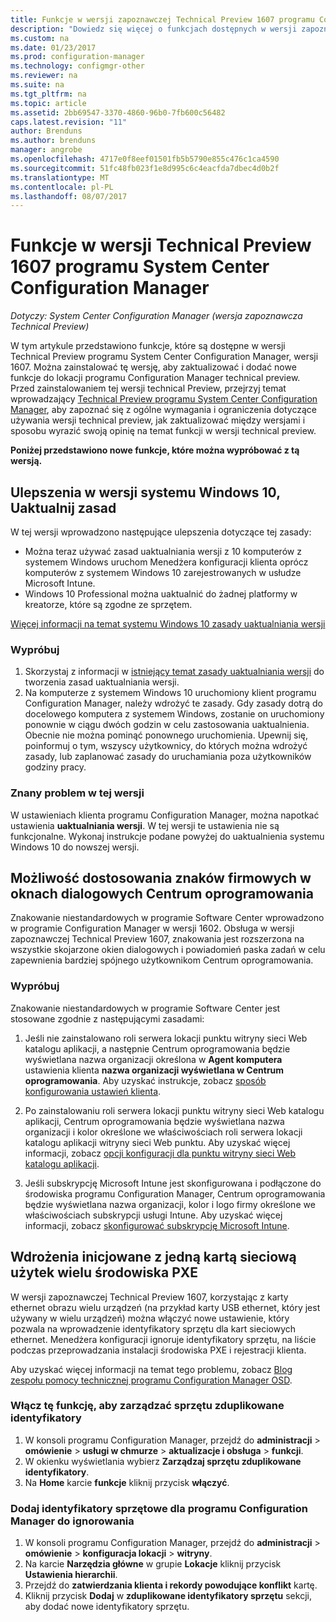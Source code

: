 ```yaml
---
title: Funkcje w wersji zapoznawczej Technical Preview 1607 programu Configuration Manager
description: "Dowiedz się więcej o funkcjach dostępnych w wersji zapoznawczej Technical Preview programu System Center Configuration Manager, wersji 1607."
ms.custom: na
ms.date: 01/23/2017
ms.prod: configuration-manager
ms.technology: configmgr-other
ms.reviewer: na
ms.suite: na
ms.tgt_pltfrm: na
ms.topic: article
ms.assetid: 2bb69547-3370-4860-96b0-7fb600c56482
caps.latest.revision: "11"
author: Brenduns
ms.author: brenduns
manager: angrobe
ms.openlocfilehash: 4717e0f8eef01501fb5b5790e855c476c1ca4590
ms.sourcegitcommit: 51fc48fb023f1e8d995c6c4eacfda7dbec4d0b2f
ms.translationtype: MT
ms.contentlocale: pl-PL
ms.lasthandoff: 08/07/2017
---
```

# <a name="capabilities-in-technical-preview-1607-for-system-center-configuration-manager"></a>Funkcje w wersji Technical Preview 1607 programu System Center Configuration Manager

*Dotyczy: System Center Configuration Manager (wersja zapoznawcza Technical Preview)*

W tym artykule przedstawiono funkcje, które są dostępne w wersji Technical Preview programu System Center Configuration Manager, wersji 1607. Można zainstalować tę wersję, aby zaktualizować i dodać nowe funkcje do lokacji programu Configuration Manager technical preview.      Przed zainstalowaniem tej wersji technical Preview, przejrzyj temat wprowadzający [Technical Preview programu System Center Configuration Manager](../../core/get-started/technical-preview.md), aby zapoznać się z ogólne wymagania i ograniczenia dotyczące używania wersji technical preview, jak zaktualizować między wersjami i sposobu wyrazić swoją opinię na temat funkcji w wersji technical preview.    


**Poniżej przedstawiono nowe funkcje, które można wypróbować z tą wersją.**  

## <a name="dmp_edition"></a>Ulepszenia w wersji systemu Windows 10, Uaktualnij zasad

W tej wersji wprowadzono następujące ulepszenia dotyczące tej zasady:

* Można teraz używać zasad uaktualniania wersji z 10 komputerów z systemem Windows uruchom Menedżera konfiguracji klienta oprócz komputerów z systemem Windows 10 zarejestrowanych w usłudze Microsoft Intune.
* Windows 10 Professional można uaktualnić do żadnej platformy w kreatorze, które są zgodne ze sprzętem.

[Więcej informacji na temat systemu Windows 10 zasady uaktualniania wersji](/sccm/compliance/deploy-use/upgrade-windows-version)

### <a name="try-it-out"></a>Wypróbuj

1. Skorzystaj z informacji w [istniejący temat zasady uaktualniania wersji](/sccm/compliance/deploy-use/upgrade-windows-version) do tworzenia zasad uaktualniania wersji.
2. Na komputerze z systemem Windows 10 uruchomiony klient programu Configuration Manager, należy wdrożyć te zasady.
Gdy zasady dotrą do docelowego komputera z systemem Windows, zostanie on uruchomiony ponownie w ciągu dwóch godzin w celu zastosowania uaktualnienia. Obecnie nie można pominąć ponownego uruchomienia. Upewnij się, poinformuj o tym, wszyscy użytkownicy, do których można wdrożyć zasady, lub zaplanować zasady do uruchamiania poza użytkowników godziny pracy.

### <a name="known-issue-with-this-release"></a>Znany problem w tej wersji
W ustawieniach klienta programu Configuration Manager, można napotkać ustawienia **uaktualniania wersji**. W tej wersji te ustawienia nie są funkcjonalne. Wykonaj instrukcje podane powyżej do uaktualnienia systemu Windows 10 do nowszej wersji.

## <a name="customizable-branding-for-software-center-dialogs"></a>Możliwość dostosowania znaków firmowych w oknach dialogowych Centrum oprogramowania

Znakowanie niestandardowych w programie Software Center wprowadzono w programie Configuration Manager w wersji 1602. Obsługa w wersji zapoznawczej Technical Preview 1607, znakowania jest rozszerzona na wszystkie skojarzone okien dialogowych i powiadomień paska zadań w celu zapewnienia bardziej spójnego użytkownikom Centrum oprogramowania.

### <a name="try-it-out"></a>Wypróbuj

Znakowanie niestandardowych w programie Software Center jest stosowane zgodnie z następującymi zasadami:

1. Jeśli nie zainstalowano roli serwera lokacji punktu witryny sieci Web katalogu aplikacji, a następnie Centrum oprogramowania będzie wyświetlana nazwa organizacji określona w **Agent komputera** ustawienia klienta **nazwa organizacji wyświetlana w Centrum oprogramowania**. Aby uzyskać instrukcje, zobacz [sposób konfigurowania ustawień klienta](../../core/clients/deploy/configure-client-settings.md).

2. Po zainstalowaniu roli serwera lokacji punktu witryny sieci Web katalogu aplikacji, Centrum oprogramowania będzie wyświetlana nazwa organizacji i kolor określone we właściwościach roli serwera lokacji katalogu aplikacji witryny sieci Web punktu. Aby uzyskać więcej informacji, zobacz [opcji konfiguracji dla punktu witryny sieci Web katalogu aplikacji](../../core/servers/deploy/configure/configuration-options-for-site-system-roles.md#BKMK_ApplicationCatalog_Website).

3. Jeśli subskrypcję Microsoft Intune jest skonfigurowana i podłączone do środowiska programu Configuration Manager, Centrum oprogramowania będzie wyświetlana nazwa organizacji, kolor i logo firmy określone we właściwościach subskrypcji usługi Intune. Aby uzyskać więcej informacji, zobacz [skonfigurować subskrypcję Microsoft Intune](/mdm/deploy-use/configure-intune-subscription).

## <a name="use-the-same-network-adapter-for-multiple-pxe-initiated-deployments"></a>Wdrożenia inicjowane z jedną kartą sieciową użytek wielu środowiska PXE
W wersji zapoznawczej Technical Preview 1607, korzystając z karty ethernet obrazu wielu urządzeń (na przykład karty USB ethernet, który jest używany w wielu urządzeń) można włączyć nowe ustawienie, który pozwala na wprowadzenie identyfikatory sprzętu dla kart sieciowych ethernet. Menedżera konfiguracji ignoruje identyfikatory sprzętu, na liście podczas przeprowadzania instalacji środowiska PXE i rejestracji klienta.

Aby uzyskać więcej informacji na temat tego problemu, zobacz [Blog zespołu pomocy technicznej programu Configuration Manager OSD](https://blogs.technet.microsoft.com/system_center_configuration_manager_operating_system_deployment_support_blog/2015/08/27/reusing-the-same-nic-for-multiple-pxe-initiated-deployments-in-system-center-configuration-manger-osd/).  

### <a name="enable-the-feature-to-manage-duplicate-hardware-identifiers"></a>Włącz tę funkcję, aby zarządzać sprzętu zduplikowane identyfikatory  
1. W konsoli programu Configuration Manager, przejdź do **administracji** > **omówienie** > **usługi w chmurze** > **aktualizacje i obsługa** > **funkcji**.
2. W okienku wyświetlania wybierz **Zarządzaj sprzętu zduplikowane identyfikatory**.
3. Na **Home** karcie **funkcje** kliknij przycisk **włączyć**.

### <a name="add-hardware-identifiers-for-configuration-manager-to-ignore"></a>Dodaj identyfikatory sprzętowe dla programu Configuration Manager do ignorowania  
1. W konsoli programu Configuration Manager, przejdź do **administracji** > **omówienie** > **konfiguracja lokacji** > **witryny**.
2. Na karcie **Narzędzia główne** w grupie **Lokacje** kliknij przycisk **Ustawienia hierarchii**.
3. Przejdź do **zatwierdzania klienta i rekordy powodujące konflikt** kartę.
4. Kliknij przycisk **Dodaj** w **zduplikowane identyfikatory sprzętu** sekcji, aby dodać nowe identyfikatory sprzętu.
